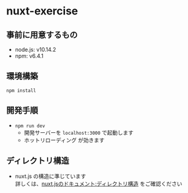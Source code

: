 # nuxt-exercise

## 事前に用意するもの
- node.js: v10.14.2
- npm: v6.4.1

## 環境構築
```
npm install
```
## 開発手順
- `npm run dev`
  - 開発サーバーを `localhost:3000` で起動します
  - ホットリローディング が効きます

## ディレクトリ構造
- nuxt.js の構造に準じています<br>
詳しくは、[nuxt.jsのドキュメント:ディレクトリ構造](https://ja.nuxtjs.org/guide/directory-structure/) をご確認ください
